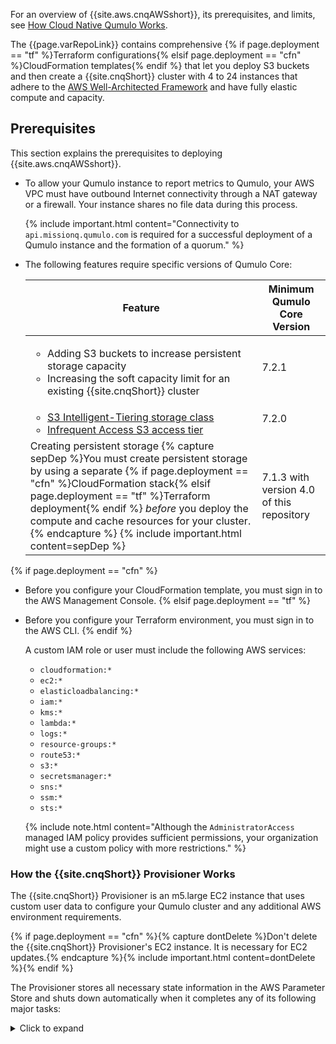 For an overview of {{site.aws.cnqAWSshort}}, its prerequisites, and limits, see [How Cloud Native Qumulo Works](how-cloud-native-qumulo-works.html).

The {{page.varRepoLink}} contains comprehensive {% if page.deployment == "tf" %}Terraform configurations{% elsif page.deployment == "cfn" %}CloudFormation templates{% endif %} that let you deploy S3 buckets and then create a {{site.cnqShort}} cluster with 4 to 24 instances that adhere to the [AWS Well-Architected Framework](https://aws.amazon.com/architecture/well-architected/) and have fully elastic compute and capacity.

## Prerequisites
This section explains the prerequisites to deploying {{site.aws.cnqAWSshort}}.

* To allow your Qumulo instance to report metrics to Qumulo, your AWS VPC must have outbound Internet connectivity through a NAT gateway or a firewall. Your instance shares no file data during this process.

  {% include important.html content="Connectivity to `api.missionq.qumulo.com` is required for a successful deployment of a Qumulo instance and the formation of a quorum." %}

* The following features require specific versions of Qumulo Core:

  <table>
    <thead>
      <tr>
        <th>Feature</th>
        <th>Minimum Qumulo Core Version</th>
      </tr>
    </thead>
    <tbody>
      <tr>
        <td>
          <ul>
            <li>Adding S3 buckets to increase persistent storage capacity</li>
            <li>Increasing the soft capacity limit for an existing {{site.cnqShort}} cluster</li>
          </ul>
        </td>
        <td>7.2.1</td>
      </tr>      
      <tr>
        <td>
          <ul>
            <li><a href="https://docs.aws.amazon.com/AmazonS3/latest/userguide/intelligent-tiering-overview.html">S3 Intelligent-Tiering storage class</a></li>
            <li><a href="https://docs.aws.amazon.com/AmazonS3/latest/userguide/storage-class-intro.html#sc-dynamic-data-access">Infrequent Access S3 access tier</a></li>
          </ul>
        </td>
        <td>7.2.0</td>
      </tr>
      <tr>
        <td>
          Creating persistent storage
          {% capture sepDep %}You must create persistent storage by using a separate {% if page.deployment == "cfn" %}CloudFormation stack{% elsif page.deployment == "tf" %}Terraform deployment{% endif %} <em>before</em> you deploy the compute and cache resources for your cluster.{% endcapture %}
          {% include important.html content=sepDep %}
        </td>
        <td>7.1.3 with version 4.0 of this repository</td>
      </tr>
    </tbody>
  </table>
{% if page.deployment == "cfn" %}
* Before you configure your CloudFormation template, you must sign in to the AWS Management Console.
{% elsif page.deployment == "tf" %}
* Before you configure your Terraform environment, you must sign in to the AWS CLI.
{% endif %}

  A custom IAM role or user must include the following AWS services:

  <ul class="three-columns">
    <li><code>cloudformation:*</code></li>
    <li><code>ec2:*</code></li>
    <li><code>elasticloadbalancing:*</code></li>
    <li><code>iam:*</code></li>
    <li><code>kms:*</code></li>
    <li><code>lambda:*</code></li>
    <li><code>logs:*</code></li>
    <li><code>resource-groups:*</code></li>
    <li><code>route53:*</code></li>
    <li><code>s3:*</code></li>
    <li><code>secretsmanager:*</code></li>
    <li><code>sns:*</code></li>
    <li><code>ssm:*</code></li>
    <li><code>sts:*</code></li>
  </ul>
  
  {% include note.html content="Although the `AdministratorAccess` managed IAM policy provides sufficient permissions, your organization might use a custom policy with more restrictions." %}

<a id="how-the-provisioner-works"></a>
### How the {{site.cnqShort}} Provisioner Works
The {{site.cnqShort}} Provisioner is an m5.large EC2 instance that uses custom user data to configure your Qumulo cluster and any additional AWS environment requirements.

{% if page.deployment == "cfn" %}{% capture dontDelete %}Don't delete the {{site.cnqShort}} Provisioner's EC2 instance. It is necessary for EC2 updates.{% endcapture %}{% include important.html content=dontDelete %}{% endif %}

The Provisioner stores all necessary state information in the AWS Parameter Store and shuts down automatically when it completes any of its following major tasks:

  <details>
    <summary>Click to expand</summary>
    <strong>Qumulo Cluster Configuration</strong>
    <ul>
      <li>Forms the first quorum with specific Hot or Cold parameters</li>
      <li>Adds nodes to the quorum (when expanding the cluster)</li>
      <li>Assigns floating IP addresses to nodes in the cluster</li>
      <li>Manages cluster replacement (new compute and cache resources) for changing instance sizes</li>
      <li>Manages the addition of S3 buckets and soft capacity limit increases</li>
      <li>Changes the administrative password</li>
    </ul>
    <strong>AWS Configuration</strong>
    <ul>
      <li>Checks for connectivity to Amazon S3</li>
      <li>Checks for the presence of an S3 Gateway in the VPC (this is required for provisioning)</li>
      <li>Checks that all S3 buckets are empty before forming quorum</li>
      <li>Checks for connectivity to the public Internet running a <code>curl</code> command against <code>api.missionq.qumulo.com/</code></li>
{% if page.deployment == "cfn" %}      <li>Assigns a policy to the top-level CloudFormation stack to protect the cluster during subsequent stack updates</li>{% endif %}      
      <li>Configures the throughput and IOPS for the EBS gp3 volume</li>
      <li>Tags EBS volumes with {% if page.deployment == "cfn" %}the stack name{% elsif page.deployment == "tf" %}<code>deployment_unique_name</code>{% endif %}  and volume type</li>
      <li>Tracks software versions, cluster IP addresses, instance IDs, and UUID in the AWS Parameter Store</li>
      <li>Tracks the <code>last-run-status</code> for the Provisioner in the Parameter Store</li>
{% if page.deployment == "cfn" %}      <li>Configures Termination Protection for the stack and the EC2 Instances</li>{% endif %}
    </ul>
  </details>
